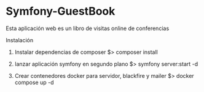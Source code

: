 # Symfony-GuestBook

Esta aplicación web es un libro de visitas online de conferencias

Instalación

1. Instalar dependencias de composer
$> composer install

2. lanzar aplicación symfony en segundo plano
$> symfony server:start -d

3. Crear contenedores docker para servidor, blackfire y mailer
$> docker compose up -d